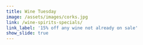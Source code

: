 ```yaml
---
title: Wine Tuesday
image: /assets/images/corks.jpg
link: /wine-spirits-specials/
link_label: '15% off any wine not already on sale'
show_slide: true
---
```


